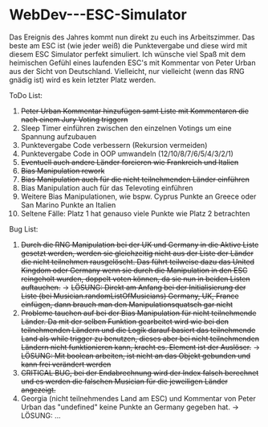 # WebDev---ESC-Simulator

Das Ereignis des Jahres kommt nun direkt zu euch ins Arbeitszimmer. Das beste am ESC ist (wie jeder weiß) die Punktevergabe und diese wird mit diesem ESC Simulator perfekt simuliert. Ich wünsche viel Spaß mit dem heimischen Gefühl eines laufenden ESC's mit Kommentar von Peter Urban aus der Sicht von Deutschland. Vielleicht, nur vielleicht (wenn das RNG gnädig ist) wird es kein letzter Platz werden.

ToDo List:

1. ~~Peter Urban Kommentar hinzufügen samt Liste mit Kommentaren die nach einem Jury Voting triggern~~
2. Sleep Timer einführen zwischen den einzelnen Votings um eine Spannung aufzubauen
3. Punktevergabe Code verbessern (Rekursion vermeiden)
4. Punktevergabe Code in OOP umwandeln (12/10/8/7/6/5/4/3/2/1)
5. ~~Eventuell auch andere Länder forcieren wie Frankreich und Italien~~
6. ~~Bias Manipulation rework~~
7. ~~Bias Manipulation auch für die nicht teilnehmenden Länder einführen~~
8. Bias Manipulation auch für das Televoting einführen
9. Weitere Bias Manipulationen, wie bspw. Cyprus Punkte an Greece oder San Marino Punkte an Italien
10. Seltene Fälle: Platz 1 hat genauso viele Punkte wie Platz 2 betrachten

Bug List:

1. ~~Durch die RNG Manipulation bei der UK und Germany in die Aktive Liste gesetzt werden, werden sie gleichzeitig nicht aus der Liste der Länder die nicht teilnehmen rausgelöscht. Das führt teilweise dazu das United Kingdom oder Germany wenn sie durch die Manipulation in den ESC reingeholt wurden, doppelt voten können, da sie nun in beiden Listen auftauchen.~~
   -> ~~LÖSUNG: Direkt am Anfang bei der Initialisierung der Liste (bei Musician.randomListOfMusicians) Germany, UK, France einfügen, dann brauch man den Manipulationsquatsch gar nicht~~
2. ~~Probleme tauchen auf bei der Bias Manipulation für nicht teilnehmende Länder. Da mit der selben Funktion gearbeitet wird wie bei den teilnehmenden Ländern und die Logik darauf basiert das teilnehmende Land als while trigger zu benutzen, dieses aber bei nicht teilnehmenden Ländern nicht funktionieren kann, kracht es. Element ist der Auslöser.~~
   -> ~~LÖSUNG: Mit boolean arbeiten, ist nicht an das Objekt gebunden und kann frei verändert werden~~
3. ~~CRITICAL BUG, bei der Endabrechnung wird der Index falsch berechnet und es werden die falschen Musician für die jeweiligen Länder angezeigt.~~
4. Georgia (nicht teilnehmendes Land am ESC) und Kommentar von Peter Urban das "undefined" keine Punkte an Germany gegeben hat.
   -> LÖSUNG: ...
